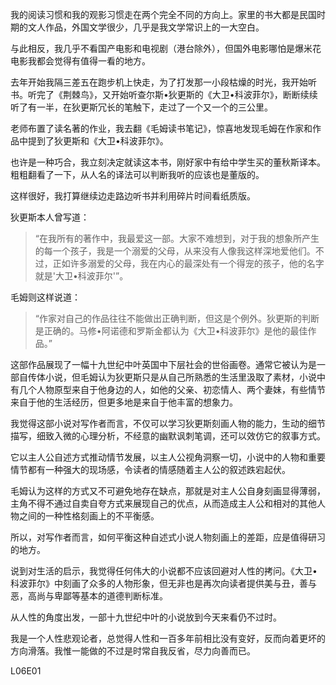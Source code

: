 我的阅读习惯和我的观影习惯走在两个完全不同的方向上。家里的书大都是民国时期的文人作品，外国文学很少，几乎是我文学常识上的一大空白。


与此相反，我几乎不看国产电影和电视剧（港台除外），但国外电影哪怕是爆米花电影我都会觉得有值得一看的地方。


去年开始我隔三差五在跑步机上快走，为了打发那一小段枯燥的时光，我开始听书。听完了《荆棘鸟》，又开始听查尔斯•狄更斯的《大卫•科波菲尔》，断断续续听了有一半，在狄更斯冗长的笔触下，走过了一个又一个的三公里。


老师布置了读名著的作业，我去翻《毛姆读书笔记》，惊喜地发现毛姆在作家和作品中提到了狄更斯和《大卫•科波菲尔》。


也许是一种巧合，我立刻决定就读这本书，刚好家中有给中学生买的董秋斯译本。粗粗翻看了一下，从人名的译法可以判断我听的应该也是董版的。


这样很好，我打算继续边走路边听书并利用碎片时间看纸质版。


狄更斯本人曾写道：


 >“在我所有的著作中，我最爱这一部。大家不难想到，对于我的想象所产生的每一个孩子，我是一个溺爱的父母，从来没有人像我这样深地爱他们。不过，正如许多溺爱的父母，我在内心的最深处有一个得宠的孩子，他的名字就是'大卫•科波菲尔'”。


 毛姆则这样说道：
 
 
 >“作家对自己的作品往往不能做出正确判断，但这是个例外。狄更斯的判断是正确的。马修•阿诺德和罗斯金都认为《大卫•科波菲尔》是他的最佳作品。”
 
 
 这部作品展现了一幅十九世纪中叶英国中下层社会的世俗画卷。通常它被认为是一部自传体小说，但毛姆认为狄更斯只是从自己所熟悉的生活里汲取了素材，小说中有几个人物原型来自于他身边的人，如他的父亲、初恋情人、两个妻妹，有些情节来自于他的生活经历，但更多地是来自于他丰富的想象力。
 
 
我觉得这部小说对写作者而言，不仅可以学习狄更斯刻画人物的能力，生动的细节描写，细致入微的心理分析，不经意的幽默讽刺笔调，还可以效仿它的叙事方式。
 
 
它以主人公自述方式推动情节发展，以主人公视角洞察一切，小说中的人物和重要情节都有一种强大的现场感，令读者的情感随着主人公的叙述跌宕起伏。


毛姆认为这样的方式又不可避免地存在缺点，那就是对主人公自身刻画显得薄弱，主角不得不通过自卖自夸方式来展现自己的优点，从而造成主人公和相对的其他人物之间的一种性格刻画上的不平衡感。


所以，对写作者而言，如何平衡这种自述式小说人物刻画上的差距，应是值得研习的地方。


说到对生活的启示，我觉得任何伟大的小说都不应该回避对人性的拷问。《大卫•科波菲尔》中刻画了众多的人物形象，但无非也是再次向读者提供美与丑，善与恶，高尚与卑鄙等基本的道德判断标准。


从人性的角度出发，一部十九世纪中叶的小说放到今天来看仍不过时。


我是一个人性悲观论者，总觉得人性和一百多年前相比没有变好，反而向着更坏的方向滑落。我惟一能做的不过是时常自我反省，尽力向善而已。


L06E01
